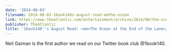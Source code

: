 ```yaml
---
date: '2014-08-03'
filename: 2014-08-03-1book140s-august-read-emthe-ocean
link: https://www.theatlantic.com/entertainment/archive/2014/08/the-ocean-at-the-end-of-the-lane-1book140-august-read/375498/?utm_source=feed
publisher: TheAtlantic
title: '1book140''s August Read: <em>The Ocean at the End of the Lane</em>'
---
```


Neil Gaiman is the first author we read on our Twitter book club @1book140.